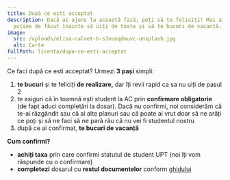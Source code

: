 ```yaml
---
title: După ce ești acceptat
description: Dacă ai ajuns la această fază, poți să te feliciți! Mai ai foarte
  puține de făcut înainte să uiți de toate și să te bucuri de vacanță.
image:
  src: /uploads/elisa-calvet-b-s3nuoqdmuvc-unsplash.jpg
  alt: Carte
fullPath: licenta/dupa-ce-esti-acceptat
---
```

Ce faci după ce esti acceptat? Urmezi **3 pași** simpli:

1. **te bucuri** și te feliciți **de** **realizare,** dar îți revii rapid ca sa nu uiți de pasul 2
2. te asiguri că în toamnă ești student la AC prin **confirmare obligatorie** ([](link)de fapt aduci completări la dosar). Dacă nu confirmi, noi considerăm că te-ai răzgândit sau că ai alte planuri sau că poate ai vrut doar să ne arăți ce poți și să ne faci să ne pară rău că nu vei fi studentul nostru
3. după ce ai confirmat, **te bucuri de vacanță**

**Cum confirmi?** 

* **achiți taxa** prin care confirmi statutul de student UPT (noi îți vom răspunde cu o confirmare)
* **completezi** dosarul cu **restul documentelor** conform [ghidului](http://www.upt.ro/Informatii_acte-necesare-pentru-dosarul-de-inscriere-la-admiterea-la-li_1412_ro.html)